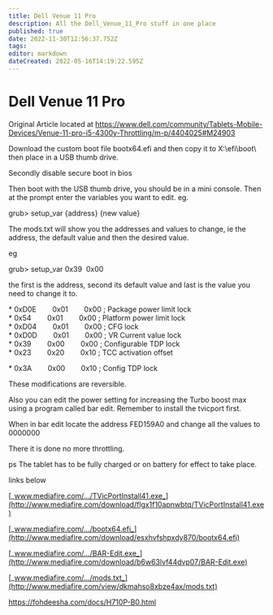 ```yaml
---
title: Dell Venue 11 Pro
description: All the Dell_Venue_11_Pro stuff in one place
published: true
date: 2022-11-30T12:56:37.752Z
tags: 
editor: markdown
dateCreated: 2022-05-16T14:19:22.595Z
---
```


# Dell Venue 11 Pro


Original Article located at https://www.dell.com/community/Tablets-Mobile-Devices/Venue-11-pro-i5-4300y-Throttling/m-p/4404025#M24903

Download the custom boot file bootx64.efi and then copy it to X:\\efi\\boot\\ then place in a USB thumb drive.

Secondly disable secure boot in bios

Then boot with the USB thumb drive, you should be in a mini console. Then at the prompt enter the variables you want to edit. eg.

grub> setup\_var {address} {new value}

The mods.txt will show you the addresses and values to change, ie the address, the default value and then the desired value.

eg

grub> setup\_var 0x39  0x00     

the first is the address, second its default value and last is the value you need to change it to.

\* 0xD0E        0x01        0x00 ; Package power limit lock  
\* 0x54        0x01        0x00 ; Platform power limit lock  
\* 0xD04        0x01        0x00 ; CFG lock  
\* 0xD0D        0x01        0x00 ; VR Current value lock  
\* 0x39        0x00        0x00 ; Configurable TDP lock  
\* 0x23        0x20        0x10 ; TCC activation offset

\* 0x3A        0x00        0x10 ; Config TDP lock

These modifications are reversible.

Also you can edit the power setting for increasing the Turbo boost max using a program called bar edit. Remember to install the tvicport first.

When in bar edit locate the address FED159A0 and change all the values to 0000000

There it is done no more throttling.

ps The tablet has to be fully charged or on battery for effect to take place.

links below

[_www.mediafire.com/.../TVicPortInstall41.exe_](http://www.mediafire.com/download/flgx1f10apnwbtq/TVicPortInstall41.exe)

[_www.mediafire.com/.../bootx64.efi_](http://www.mediafire.com/download/esxhvfshpxdy870/bootx64.efi)

[_www.mediafire.com/.../BAR-Edit.exe_](http://www.mediafire.com/download/b6w63lvf44dvp07/BAR-Edit.exe)

[_www.mediafire.com/.../mods.txt_](http://www.mediafire.com/view/dkmahso8xbze4ax/mods.txt)

https://fohdeesha.com/docs/H710P-B0.html